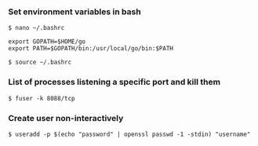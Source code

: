 ### Set environment variables in bash

```
$ nano ~/.bashrc

export GOPATH=$HOME/go
export PATH=$GOPATH/bin:/usr/local/go/bin:$PATH

$ source ~/.bashrc
```

### List of processes listening a specific port and kill them

```
$ fuser -k 8088/tcp
```

### Create user non-interactively

```
$ useradd -p $(echo "password" | openssl passwd -1 -stdin) "username"
```